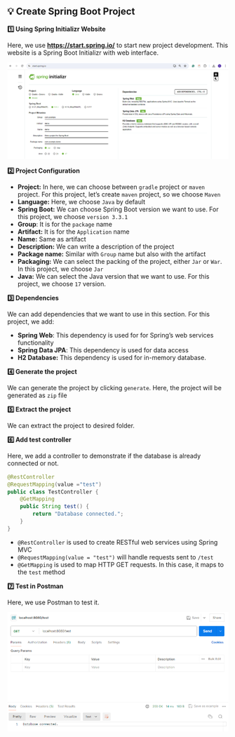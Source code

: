 ## 💡 Create Spring Boot Project

**1️⃣ Using Spring Initializr Website**

Here, we use **https://start.spring.io/** to start new project development. This website is a Spring Boot Initializr with web interface.

![Spring init](springinit.png)

**2️⃣ Project Configuration**

- **Project:** In here, we can choose between `gradle` project or `maven` project. For this project, let’s create `maven` project, so we choose `Maven`
- **Language:** Here, we choose `Java` by default
- **Spring Boot:** We can choose Spring Boot version we want to use. For this project, we choose `version 3.3.1`
- **Group**: It is for the `package` name
- **Artifact:** It is for the `Application` name
- **Name:** Same as artifact
- **Description:** We can write a description of the project
- **Package name:** Similar with `Group` name but also with the artifact
- **Packaging:** We can select the packing of the project, either `Jar` or `War`. In this project, we choose `Jar`
- **Java:** We can select the Java version that we want to use. For this project, we choose `17` version.

**3️⃣ Dependencies**

We can add dependencies that we want to use in this section. For this project, we add:

- **Spring Web**: This dependency is used for for Spring’s web services functionality
- **Spring Data JPA**: This dependency is used for data access
- **H2 Database:** This dependency is used for in-memory database.

**4️⃣ Generate the project**

We can generate the project by clicking `generate`. Here, the project will be generated as `zip` file

**5️⃣ Extract the project**

We can extract the project to desired folder.

**6️⃣ Add test controller**

Here, we add a controller to demonstrate if the database is already connected or not.

```java
@RestController
@RequestMapping(value ="test")
public class TestController {
    @GetMapping
    public String test() {
        return "Database connected.";
    }
}
```

- `@RestController` is used to create RESTful web services using Spring MVC
- `@RequestMapping(value = "test")` will handle requests sent to `/test`
- `@GetMapping` is used to map HTTP GET requests. In this case, it maps to the `test` method

**7️⃣ Test in Postman**

Here, we use Postman to test it.

![Result](output.png)